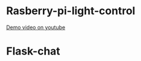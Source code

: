 # Rasberry-pi-light-control

[Demo video on youtube](https://www.youtube.com/watch?v=v8WLEMYDLF4)
# Flask-chat
